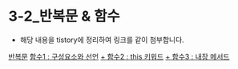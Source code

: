 # 3-2_반복문 & 함수
- 해당 내용을 tistory에 정리하여 링크를 같이 첨부합니다.

[반복문](https://ldd6cr-adness.tistory.com/369)
[함수1 : 구성요소와 선언](https://ldd6cr-adness.tistory.com/370)
[+ 함수2 : this 키워드](https://ldd6cr-adness.tistory.com/371)
[+ 함수3 : 내장 메서드](https://ldd6cr-adness.tistory.com/372)